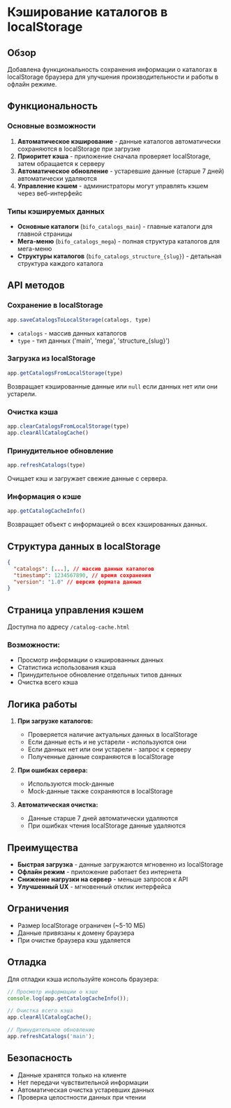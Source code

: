 # Кэширование каталогов в localStorage

## Обзор

Добавлена функциональность сохранения информации о каталогах в localStorage браузера для улучшения производительности и работы в офлайн режиме.

## Функциональность

### Основные возможности

1. **Автоматическое кэширование** - данные каталогов автоматически сохраняются в localStorage при загрузке
2. **Приоритет кэша** - приложение сначала проверяет localStorage, затем обращается к серверу
3. **Автоматическое обновление** - устаревшие данные (старше 7 дней) автоматически удаляются
4. **Управление кэшем** - администраторы могут управлять кэшем через веб-интерфейс

### Типы кэшируемых данных

- **Основные каталоги** (`bifo_catalogs_main`) - главные каталоги для главной страницы
- **Мега-меню** (`bifo_catalogs_mega`) - полная структура каталогов для мега-меню
- **Структуры каталогов** (`bifo_catalogs_structure_{slug}`) - детальная структура каждого каталога

## API методов

### Сохранение в localStorage
```javascript
app.saveCatalogsToLocalStorage(catalogs, type)
```
- `catalogs` - массив данных каталогов
- `type` - тип данных ('main', 'mega', 'structure_{slug}')

### Загрузка из localStorage
```javascript
app.getCatalogsFromLocalStorage(type)
```
Возвращает кэшированные данные или `null` если данных нет или они устарели.

### Очистка кэша
```javascript
app.clearCatalogsFromLocalStorage(type)
app.clearAllCatalogCache()
```

### Принудительное обновление
```javascript
app.refreshCatalogs(type)
```
Очищает кэш и загружает свежие данные с сервера.

### Информация о кэше
```javascript
app.getCatalogCacheInfo()
```
Возвращает объект с информацией о всех кэшированных данных.

## Структура данных в localStorage

```json
{
  "catalogs": [...], // массив данных каталогов
  "timestamp": 1234567890, // время сохранения
  "version": "1.0" // версия формата данных
}
```

## Страница управления кэшем

Доступна по адресу `/catalog-cache.html`

### Возможности:
- Просмотр информации о кэшированных данных
- Статистика использования кэша
- Принудительное обновление отдельных типов данных
- Очистка всего кэша

## Логика работы

1. **При загрузке каталогов:**
   - Проверяется наличие актуальных данных в localStorage
   - Если данные есть и не устарели - используются они
   - Если данных нет или они устарели - запрос к серверу
   - Полученные данные сохраняются в localStorage

2. **При ошибках сервера:**
   - Используются mock-данные
   - Mock-данные также сохраняются в localStorage

3. **Автоматическая очистка:**
   - Данные старше 7 дней автоматически удаляются
   - При ошибках чтения localStorage данные удаляются

## Преимущества

- **Быстрая загрузка** - данные загружаются мгновенно из localStorage
- **Офлайн режим** - приложение работает без интернета
- **Снижение нагрузки на сервер** - меньше запросов к API
- **Улучшенный UX** - мгновенный отклик интерфейса

## Ограничения

- Размер localStorage ограничен (~5-10 МБ)
- Данные привязаны к домену браузера
- При очистке браузера кэш удаляется

## Отладка

Для отладки кэша используйте консоль браузера:

```javascript
// Просмотр информации о кэше
console.log(app.getCatalogCacheInfo());

// Очистка всего кэша
app.clearAllCatalogCache();

// Принудительное обновление
app.refreshCatalogs('main');
```

## Безопасность

- Данные хранятся только на клиенте
- Нет передачи чувствительной информации
- Автоматическая очистка устаревших данных
- Проверка целостности данных при чтении 